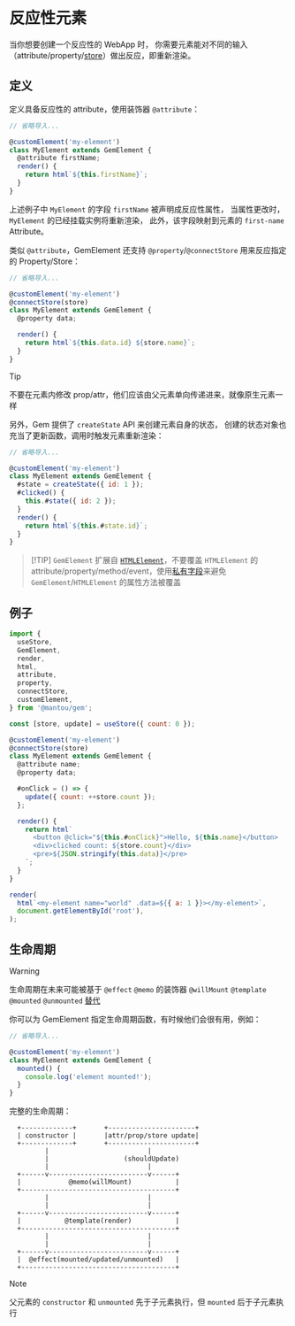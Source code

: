 # 反应性元素

当你想要创建一个反应性的 WebApp 时，
你需要元素能对不同的输入（attribute/property/[store](./003-global-state-management.md)）做出反应，即重新渲染。

## 定义

定义具备反应性的 attribute，使用装饰器 `@attribute`：

```js
// 省略导入...

@customElement('my-element')
class MyElement extends GemElement {
  @attribute firstName;
  render() {
    return html`${this.firstName}`;
  }
}
```

上述例子中 `MyElement` 的字段 `firstName` 被声明成反应性属性，
当属性更改时，`MyElement` 的已经挂载实例将重新渲染，
此外，该字段映射到元素的 `first-name` Attribute。

类似 `@attribute`，GemElement 还支持 `@property`/`@connectStore` 用来反应指定的 Property/Store：

```js
// 省略导入...

@customElement('my-element')
@connectStore(store)
class MyElement extends GemElement {
  @property data;

  render() {
    return html`${this.data.id} ${store.name}`;
  }
}
```

> [!TIP]
> 不要在元素内修改 prop/attr，他们应该由父元素单向传递进来，就像原生元素一样

另外，Gem 提供了 `createState` API 来创建元素自身的状态，
创建的状态对象也充当了更新函数，调用时触发元素重新渲染：

```js
// 省略导入...

@customElement('my-element')
class MyElement extends GemElement {
  #state = createState({ id: 1 });
  #clicked() {
    this.#state({ id: 2 });
  }
  render() {
    return html`${this.#state.id}`;
  }
}
```

> [!TIP] `GemElement` 扩展自 [`HTMLElement`](https://developer.mozilla.org/en-US/docs/Web/API/HTMLElement)，不要覆盖 `HTMLElement` 的 attribute/property/method/event，使用[私有字段](https://developer.mozilla.org/en-US/docs/Web/JavaScript/Reference/Classes/Private_class_fields)来避免 `GemElement`/`HTMLElement` 的属性方法被覆盖

## 例子

<gbp-sandpack dependencies="@mantou/gem">

```js index.js
import {
  useStore,
  GemElement,
  render,
  html,
  attribute,
  property,
  connectStore,
  customElement,
} from '@mantou/gem';

const [store, update] = useStore({ count: 0 });

@customElement('my-element')
@connectStore(store)
class MyElement extends GemElement {
  @attribute name;
  @property data;

  #onClick = () => {
    update({ count: ++store.count });
  };

  render() {
    return html`
      <button @click="${this.#onClick}">Hello, ${this.name}</button>
      <div>clicked count: ${store.count}</div>
      <pre>${JSON.stringify(this.data)}</pre>
    `;
  }
}

render(
  html`<my-element name="world" .data=${{ a: 1 }}></my-element>`,
  document.getElementById('root'),
);
```

</gbp-sandpack>

## 生命周期

> [!WARNING]
> 生命周期在未来可能被基于 `@effect` `@memo` 的装饰器 `@willMount` `@template` `@mounted` `@unmounted` [替代](https://github.com/mantou132/gem/issues/159)

你可以为 GemElement 指定生命周期函数，有时候他们会很有用，例如：

```js
// 省略导入...

@customElement('my-element')
class MyElement extends GemElement {
  mounted() {
    console.log('element mounted!');
  }
}
```

完整的生命周期：

```
  +-------------+       +----------------------+
  | constructor |       |attr/prop/store update|
  +-------------+       +----------------------+
         |                         |
         |                   (shouldUpdate)
         |                         |
  +------v-------------------------v------+
  |            @memo(willMount)           |
  +---------------------------------------+
         |                         |
         |                         |
  +------v-------------------------v------+
  |           @template(render)           |
  +---------------------------------------+
         |                         |
         |                         |
  +------v-------------------------v------+
  |  @effect(mounted/updated/unmounted)   |
  +---------------------------------------+
```

> [!NOTE]
> 父元素的 `constructor` 和 `unmounted` 先于子元素执行，但 `mounted` 后于子元素执行

